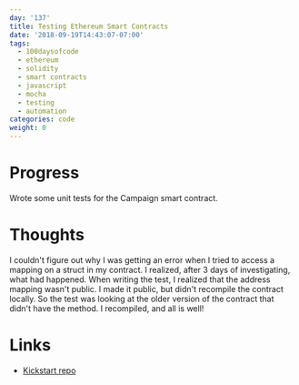 ```yaml
---
day: '137'
title: Testing Ethereum Smart Contracts
date: '2018-09-19T14:43:07-07:00'
tags:
  - 100daysofcode
  - ethereum
  - solidity
  - smart contracts
  - javascript
  - mocha
  - testing
  - automation
categories: code
weight: 0
---
```

# Progress
Wrote some unit tests for the Campaign smart contract. 

# Thoughts
I couldn't figure out why I was getting an error when I tried to access a mapping on a struct in my contract. I realized, after 3 days of investigating, what had happened. When writing the test, I realized that the address mapping wasn't public. I made it public, but didn't recompile the contract locally. So the test was looking at the older version of the contract that didn't have the method. I recompiled, and all is well!

# Links
- [Kickstart repo](https://github.com/thomasphillips3/kickstart)
